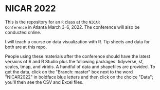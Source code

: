 # NICAR 2022

This is the repository for an <code>R</code> class at the <code>NICAR Conference</code> in Atlanta March 3-6, 2022. The conference will also be conducted online.

I will teach a course on data visualization with R. Tip sheets and data for both are at this repo.

People using these materials after the conference should have the latest versions of R and R Studio plus the following packages: tidyverse, sf, scales, tmap, and viridis. A handful of data and shapefiles are provided. To get the data, click on the "Branch: master" box next to the word "NICAR2022" in boldface blue letters and then click on the choice "Data"; you'll then see the CSV and Excel files.
